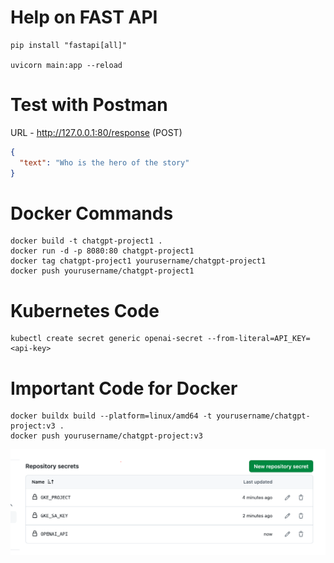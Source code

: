 # Help on FAST API

```
pip install "fastapi[all]"

uvicorn main:app --reload
```

# Test with Postman

URL - http://127.0.0.1:80/response
(POST)

```json
{
  "text": "Who is the hero of the story"
}

```

# Docker Commands

```
docker build -t chatgpt-project1 .
docker run -d -p 8080:80 chatgpt-project1
docker tag chatgpt-project1 yourusername/chatgpt-project1
docker push yourusername/chatgpt-project1
```

# Kubernetes Code

```
kubectl create secret generic openai-secret --from-literal=API_KEY=<api-key>
```

# Important Code for Docker

```
docker buildx build --platform=linux/amd64 -t yourusername/chatgpt-project:v3 .
docker push yourusername/chatgpt-project:v3
```

![alt text](image.png)